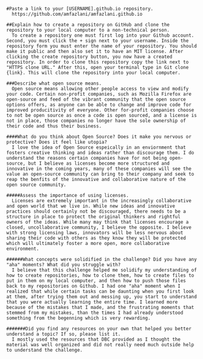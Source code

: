     #Paste a link to your [USERNAME].github.io repository.
      https://github.com/amfazlani/amfazlani.github.io

    ##Explain how to create a repository on GitHub and clone the repository to your local computer to a non-technical person.
      To create a repository one must first log into your Github account. Second, you must click the + sign next to your username. Inside the repository form you must enter the name of your repository. You should make it public and then also set it to have an MIT license. After clicking the create repository button, you now have a created repository. In order to clone this repository copy the link next to "HTTPS clone URL." After this, open your terminal type in Git clone {link}. This will clone the repository into your local computer.

    ###Describe what open source means.
      Open source means allowing other people access to view and modify your code. Certain non-profit companies, such as Mozilla Firefox are open-source and feed of the vibrant community that the open source options offers, as anyone can be able to change and improve code for improved producitivity of everyone. Other for-profit companies choose to not be open source as once a code is open sourced, and a license is not in place, those companies no longer have the sole ownership of their code and thus their business.

    ####What do you think about Open Source? Does it make you nervous or protective? Does it feel like utopia?
      I love the idea of Open Source espeically in an enviornment that fosters creative thinking and ideas rather than discourage them. I do understand the reasons certain companies have for not being open-source, but I believe as licenses become more structured and innovative in the coming years, many of these companies will see the value an open-source community can bring to their company and seek to reap the benfits of the innovative and collaborative nature of the open source community.

    #####Assess the importance of using licenses.
      Licenses are extremely important in the increasingly collaborative and open world that we live in. While new ideas and innovative practices should certainly not be discouraged, there needs to be a structure in place to protect the original thinkers and rightful owners of the ideas. While many may think that licenses encourage a closed, uncollaborative community, I believe the opposite. I believe with strong licensing laws, innovators will be less nervous about sharing their code with others as they know they will be protected which will ultimately foster a more open, more collaborative environment.

    ######What concepts were solidified in the challenge? Did you have any "aha" moments? What did you struggle with?
      I believe that this challenge helped me solidify my understanding of how to create repositories, how to clone them, how to create files to put in them on my local computer, and then how to push those files back to my repositories on Github. I had one "aha" moment when I realized that while certain tasks can be daunting when you first look at them, after trying them out and messing up, you start to understand that you were actually learning the entire time. I learned more because of the mistakes that I made, and the frustrating moments that stemmed from my mistakes, than the times I had already understood something from the begenning which is very rewarding.

    #######Did you find any resources on your own that helped you better understand a topic? If so, please list it.
      I mostly used the resources that DBC provided as I thought the material was well organized and did not really need much outside help to understand the challenge.
